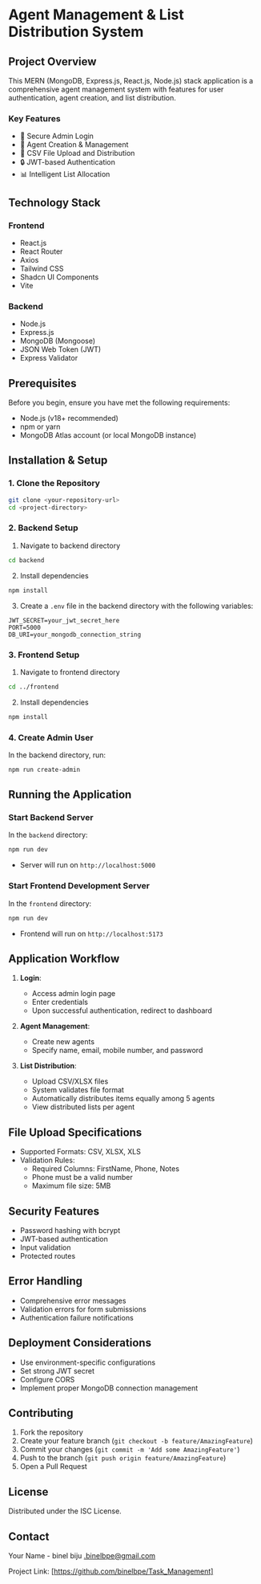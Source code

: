 # Agent Management & List Distribution System

## Project Overview

This MERN (MongoDB, Express.js, React.js, Node.js) stack application is a comprehensive agent management system with features for user authentication, agent creation, and list distribution.

### Key Features

- 🔐 Secure Admin Login 
- 👥 Agent Creation & Management
- 📄 CSV File Upload and Distribution
- 🔒 JWT-based Authentication
- 📊 Intelligent List Allocation

## Technology Stack

### Frontend
- React.js
- React Router
- Axios
- Tailwind CSS
- Shadcn UI Components
- Vite

### Backend
- Node.js
- Express.js
- MongoDB (Mongoose)
- JSON Web Token (JWT)
- Express Validator

## Prerequisites

Before you begin, ensure you have met the following requirements:

- Node.js (v18+ recommended)
- npm or yarn
- MongoDB Atlas account (or local MongoDB instance)

## Installation & Setup

### 1. Clone the Repository

```bash
git clone <your-repository-url>
cd <project-directory>
```

### 2. Backend Setup

1. Navigate to backend directory
```bash
cd backend
```

2. Install dependencies
```bash
npm install
```

3. Create a `.env` file in the backend directory with the following variables:
```
JWT_SECRET=your_jwt_secret_here
PORT=5000
DB_URI=your_mongodb_connection_string
```

### 3. Frontend Setup

1. Navigate to frontend directory
```bash
cd ../frontend
```

2. Install dependencies
```bash
npm install
```

### 4. Create Admin User

In the backend directory, run:
```bash
npm run create-admin
```

## Running the Application

### Start Backend Server
In the `backend` directory:
```bash
npm run dev
```
- Server will run on `http://localhost:5000`

### Start Frontend Development Server
In the `frontend` directory:
```bash
npm run dev
```
- Frontend will run on `http://localhost:5173`

## Application Workflow

1. **Login**: 
   - Access admin login page
   - Enter credentials
   - Upon successful authentication, redirect to dashboard

2. **Agent Management**:
   - Create new agents
   - Specify name, email, mobile number, and password

3. **List Distribution**:
   - Upload CSV/XLSX files
   - System validates file format
   - Automatically distributes items equally among 5 agents
   - View distributed lists per agent

## File Upload Specifications

- Supported Formats: CSV, XLSX, XLS
- Validation Rules:
  - Required Columns: FirstName, Phone, Notes
  - Phone must be a valid number
  - Maximum file size: 5MB

## Security Features

- Password hashing with bcrypt
- JWT-based authentication
- Input validation
- Protected routes

## Error Handling

- Comprehensive error messages
- Validation errors for form submissions
- Authentication failure notifications

## Deployment Considerations

- Use environment-specific configurations
- Set strong JWT secret
- Configure CORS
- Implement proper MongoDB connection management

## Contributing

1. Fork the repository
2. Create your feature branch (`git checkout -b feature/AmazingFeature`)
3. Commit your changes (`git commit -m 'Add some AmazingFeature'`)
4. Push to the branch (`git push origin feature/AmazingFeature`)
5. Open a Pull Request

## License

Distributed under the ISC License.

## Contact

Your Name - binel biju .binelbpe@gmail.com

Project Link: [https://github.com/binelbpe/Task_Management]
